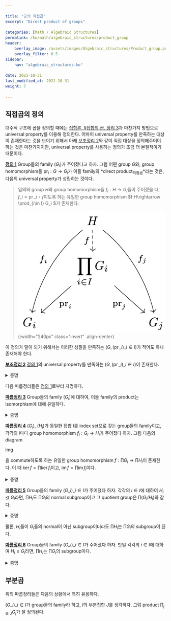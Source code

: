 ```yaml
---

title: "군의 직접곱"
excerpt: "Direct product of groups"

categories: [Math / Algebraic Structures]
permalink: /ko/math/algebraic_structures/product_group
header:
    overlay_image: /assets/images/Algebraic_structures/Product_group.png
    overlay_filter: 0.5
sidebar: 
    nav: "algebraic_structures-ko"

date: 2021-10-31
last_modified_at: 2021-10-31
weight: 7

---
```


## 직접곱의 정의

대수적 구조에 곱을 정의할 때에는 [집합론, §집합의 곱, 정리 3](/ko/math/set_theory/product_of_sets#thm3)과 마찬가지 방법으로 universal property를 이용해 정의한다. 어차피 universal property를 만족하는 대상이 존재한다는 것을 보이기 위해서 아래 [보조정리 2](#lem2)와 같이 직접 대상을 정의해주어야 하는 것은 마찬가지지만, universal property를 사용하는 정의가 조금 더 본질적이기 때문이다.

<div class="definition" markdown="1">

<ins id="df1">**정의 1**</ins> Group들의 family $(G_i)$가 주어졌다고 하자. 그럼 어떤 group $G$와, group homomorphism들 $\operatorname{pr}_i:G\rightarrow G_i$가 이들 family의 *direct product<sub>직접곱</sub>*라는 것은, 다음의 universal property가 성립하는 것이다.

> 임의의 group $H$와 group homomorphism들 $f_i:H\rightarrow G_i$들이 주어졌을 때, $f\_i=\operatorname{pr}\_i\circ f$이도록 하는 유일한 group homomorphism $f:H\rightarrow \prod\_{i\in I} G\_i $가 존재한다.
>
> ![universal_property_of_direct_product](/assets/images/Algebraic_structures/Product_group-1.png){:width="240px" class="invert" .align-center}

</div>

이 정의가 말이 되기 위해서는 이러한 성질을 만족하는 $(G,(\operatorname{pr}\_i)\_{i\in I})$가 적어도 하나 존재해야 한다.

<div class="proposition" markdown="1">

<ins id="lem2">**보조정리 2**</ins> [정의 1](#df1)의 universal property를 만족하는 $(G,(\operatorname{pr}\_i)\_{i\in I})$이 존재한다.

</div>
<details class="proof" markdown="1">
<summary>증명</summary>

우선 주어진 성질을 만족하는 곱집합 $\prod\_{i\in I} G\_i$는 이미 [집합론, §집합의 곱, 정의 1](/ko/math/set_theory/product_of_sets#df1)에서 정의했다. 표기상의 편의를 위해 $\prod_{i\in I}G_i$의 원소 $f:I\rightarrow \bigcup G_i$를 순서쌍 $(a\_i)\_{i\in I}$으로 표기하기로 한다.

이제 집합 $\prod_{i\in I}G_i$의 임의의 두 원소 $x=(x\_i)\_{i\in I},y=(y\_i)\_{i\in I}$에 대하여, 

$$xy=(x_i)_{i\in I}(y_i)_{i\in I}=(x_iy_i)_{i\in I}$$

으로 정의하자. 그럼 $\prod\_{i\in I}G\_i$는 이 연산에 대해 group의 구조를 가지며, 항등원은 $(e\_i)\_{i\in I}$이고 $x=(x\_i)_{i\in I}$의 역원은 $(x\_i^{-1})\_{i\in I}$인 것을 알 수 있다. 또, 임의의 $j\in I$에 대하여

$$\operatorname{pr}_j(xy)=\operatorname{pr}_j(x_iy_i)_{i\in I}=x_jy_j=\operatorname{pr}_j(x)\operatorname{pr}_j(y)$$

이므로 $\operatorname{pr}_j$가 group homomorphism이다. 

이제 이렇게 정의한 $(G=\prod\_{i\in I}G\_i,(\operatorname{pr}\_i)\_{i\in I})$가 [정의 1](#df1)의 universal property를 만족하는 것을 증명하자. 이를 위해서는 곱집합의 universal property로 얻어지는 함수 $f:H\rightarrow G$가 group homomorphism이라는 것만 보이면 충분하다. 이제 임의의 $x,y\in H$와 임의의 $i\in I$에 대하여, 

$$f(xy)=(f_i(xy))_{i\in I}=(f_i(x)f_i(y))_{i\in I}=(f_i(x))_{i\in I}(f_i(y))_{i\in I}=f(x)f(y)$$

이므로 $f$는 group homomorphism이 되고 따라서 위의 $(G=\prod\_{i\in I}G\_i,(\operatorname{pr}\_i)\_{i\in I})$가 universal property를 만족한다. 

</details>

다음 따름정리들은 [정의 1](#df1)로부터 자명하다.

<div class="proposition" markdown="1">

<ins id="crl3">**따름정리 3**</ins> Group들의 family $(G_i)$에 대하여, 이들 family의 product는 isomorphism에 대해 유일하다. 

</div>
<details class="proof" markdown="1">
<summary>증명</summary>

[정의 1](#df1)의 universal property를 만족하는 두 $(G,(\operatorname{pr}_i)),(G',(\operatorname{pr}_i'))$이 존재한다 가정하자. 그럼 $G$의 universal property로부터 다음 diagram을 commute하도록 하는 $\psi$가 유일하게 존재한다.

img

비슷하게 $G'$의 universal property로부터 다음 diagram을 commute하도록 하는 $\phi$가 유일하게 존재한다.

img

이제 두 group homomorphism $\operatorname{id}_G, \phi\circ\psi$가 모두 다음의 diagram

img

을 commute하도록 하므로, universal property에 의하여 $\operatorname{id}_G=\phi\circ\psi$가 성립한다. 비슷한 논리에 의해 $\operatorname{id}_{G'}=\psi\circ\phi$가 성립하고 따라서 $\phi$와 $\psi$는 isomorphism이다. 

</details>

<div class="proposition" markdown="1">

<ins id="crl4">**따름정리 4**</ins> $(G_i)$, $(H_i)$가 동일한 집합 $I$를 index set으로 갖는 group들의 family이고, 각각의 $i$마다 group homomorphism $f_i:G_i\rightarrow H_i$가 주어졌다 하자. 그럼 다음의 diagram

img

을 commute하도록 하는 유일한 group homomorphism $f:\prod G_i\rightarrow\prod H_i$이 존재한다. 이 때 $\ker f=\prod\ker f_i$이고, $\operatorname{im}f=\prod\operatorname{im}f_i$이다.

</div>
<details class="proof" markdown="1">
<summary>증명</summary>

$f$를 만들기 위해서는 group homomorphism들 $f_i\circ\operatorname{pr}_i$에 $H$의 universal property를 적용하면 된다.

![mapping_induced_to_product](/assets/images/Groups/Direct_product-5.png){:width="240px" class="invert" .align-center}

이 때, 

$$x\in\ker f\iff f(x)=e\iff \forall i(\operatorname{pr}_i(f(x))=e_i)\iff \forall i((f_i\circ{\operatorname{pr}_i})(x)=e_i)\iff \forall i({\operatorname{pr}_i}(x)\in\ker f_i)$$

이므로 $\ker f=\prod\ker f_i$가 성립한다.

이와 유사하게, $y\in\prod H_i$에 대해 $y\in\operatorname{im}f$인 것은 $y=f(x)$인 $x\in H_i$가 존재하는 것과 동치이고, 이러한 $x$에 대하여

$$\operatorname{pr}_i(y)=\operatorname{pr}_i(f(x))=f_i(\operatorname{pr}_i(x))\in\operatorname{im}f_i$$

이므로 $\operatorname{im}f=\prod\operatorname{im} f_i$ 또한 성립한다.

</details>

<div class="proposition" markdown="1">

<ins id="crl5">**따름정리 5**</ins> Group들의 family $(G\_i)\_{i\in I}$가 주어졌다 하자. 각각의 $i\in I$에 대하여 $H_i\trianglelefteq G_i$라면, $\prod H_i$도 $\prod G_i$의 normal subgroup이고 그 quotient group은 $\prod (G_i/H_i)$와 같다.

</div>
<details class="proof" markdown="1">
<summary>증명</summary>

이번에는 canonical homomorphism들 $p_i:G_i\rightarrow G_i/H_i$들에 [명제 6](#pp6)를 적용하면 된다.

![product_of_normal_subgroups](/assets/images/Groups/Direct_product-6.png){:width="280px" class="invert" .align-center}

$p_i\circ\operatorname{pr}_i$들 각각은 surjective homomorphism들의 합성이므로 surjective하고 따라서 $\operatorname{im}p$는 $\prod(G_i/H_i)$와 같다. 또, 이들 각각의 kernel은 (partial product로써) $H_i$와 같다. 따라서 first isomorphism theorem에 의하여

$$\biggl(\prod_{i\in I} G_i\biggr)\bigg/\biggl(\prod_{i\in I}H_i\biggr)\cong\prod_{i\in I} (G_i/H_i)$$

가 성립한다.

</details>

물론, $H_i$들이 $G_i$들의 normal이 아닌 subgroup이더라도 $\prod H_i$는 $\prod G_i$의 subgroup이 된다.

<div class="proposition" markdown="1">

<ins id="crl6">**따름정리 6**</ins> Group들의 family $(G\_i)\_{i\in I}$가 주어졌다 하자. 만일 각각의 $i\in I$에 대하여 $H_i\leq G_i$라면, $\prod H_i$는 $\prod G_i$의 subgroup이다.

</div>
<details class="proof" markdown="1">
<summary>증명</summary>

Inclusion homomorphism들 $\iota_i:H_i\hookrightarrow G_i$에 앞선 명제를 적용하면, $\prod H_i$는 정확히 $\iota$의 image이고 따라서 $\prod G_i$의 subgroup이다.

![product_of_subgroups](/assets/images/Groups/Direct_product-7.png){:width="240px" class="invert" .align-center}

</details>

## 부분곱

위의 따름정리들은 다음의 상황에서 특히 유용하다. 

$(G\_i)\_{i\in I}$가 group들의 family라 하고, $I$의 부분집합 $J$를 생각하자. 그럼 product $\prod_{j\in J}G_j$가 잘 정의된다. 